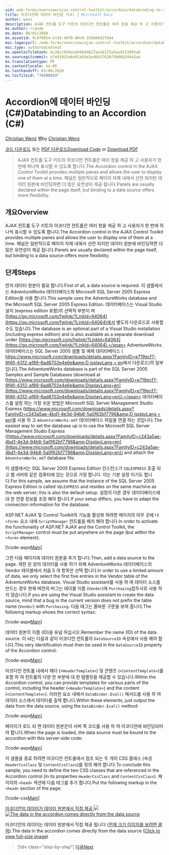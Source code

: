 ```yaml
---
uid: web-forms/overview/ajax-control-toolkit/accordion/databinding-to-an-accordion-cs
title: 아코디언에 데이터 바인딩 (C#) | Microsoft Docs
author: wenz
description: AJAX 컨트롤 도구 키트의 아코디언 컨트롤은 여러 창을 제공 하 고 사용자가 한 번에 하나씩 표시할 수 있도록 합니다. 패널은 일반적으로 ...
ms.author: riande
ms.date: 06/02/2008
ms.assetid: 9c8f0054-e319-46f8-80c0-35b606d2fbd4
msc.legacyurl: /web-forms/overview/ajax-control-toolkit/accordion/databinding-to-an-accordion-cs
msc.type: authoredcontent
ms.openlocfilehash: 6c28cc958a1de9844627ae16175a5aed153993a8
ms.sourcegitcommit: e7e91932a6e91a63e2e46417626f39d6b244a3ab
ms.translationtype: MT
ms.contentlocale: ko-KR
ms.lasthandoff: 03/06/2020
ms.locfileid: "78498059"
---
```

# <a name="databinding-to-an-accordion-c"></a><span data-ttu-id="020df-104">Accordion에 데이터 바인딩(C#)</span><span class="sxs-lookup"><span data-stu-id="020df-104">Databinding to an Accordion (C#)</span></span>

<span data-ttu-id="020df-105">[Christian Wenz](https://github.com/wenz) 별</span><span class="sxs-lookup"><span data-stu-id="020df-105">by [Christian Wenz](https://github.com/wenz)</span></span>

<span data-ttu-id="020df-106">[코드 다운로드](https://download.microsoft.com/download/5/6/d/56d50cef-2011-4c8f-9891-7edc6dc57df9/Accordion1.cs.zip) 또는 [PDF 다운로드](https://download.microsoft.com/download/6/7/1/6718d452-ff89-4d3f-a90e-c74ec2d636a3/accordion1CS.pdf)</span><span class="sxs-lookup"><span data-stu-id="020df-106">[Download Code](https://download.microsoft.com/download/5/6/d/56d50cef-2011-4c8f-9891-7edc6dc57df9/Accordion1.cs.zip) or [Download PDF](https://download.microsoft.com/download/6/7/1/6718d452-ff89-4d3f-a90e-c74ec2d636a3/accordion1CS.pdf)</span></span>

> <span data-ttu-id="020df-107">AJAX 컨트롤 도구 키트의 아코디언 컨트롤은 여러 창을 제공 하 고 사용자가 한 번에 하나씩 표시할 수 있도록 합니다.</span><span class="sxs-lookup"><span data-stu-id="020df-107">The Accordion control in the AJAX Control Toolkit provides multiple panes and allows the user to display one of them at a time.</span></span> <span data-ttu-id="020df-108">패널은 일반적으로 페이지 자체 내에서 선언 되지만 데이터 원본에 바인딩하면 더 많은 유연성이 제공 됩니다.</span><span class="sxs-lookup"><span data-stu-id="020df-108">Panels are usually declared within the page itself, but binding to a data source offers more flexibility.</span></span>

## <a name="overview"></a><span data-ttu-id="020df-109">개요</span><span class="sxs-lookup"><span data-stu-id="020df-109">Overview</span></span>

<span data-ttu-id="020df-110">AJAX 컨트롤 도구 키트의 아코디언 컨트롤은 여러 창을 제공 하 고 사용자가 한 번에 하나씩 표시할 수 있도록 합니다.</span><span class="sxs-lookup"><span data-stu-id="020df-110">The Accordion control in the AJAX Control Toolkit provides multiple panes and allows the user to display one of them at a time.</span></span> <span data-ttu-id="020df-111">패널은 일반적으로 페이지 자체 내에서 선언 되지만 데이터 원본에 바인딩하면 더 많은 유연성이 제공 됩니다.</span><span class="sxs-lookup"><span data-stu-id="020df-111">Panels are usually declared within the page itself, but binding to a data source offers more flexibility.</span></span>

## <a name="steps"></a><span data-ttu-id="020df-112">단계</span><span class="sxs-lookup"><span data-stu-id="020df-112">Steps</span></span>

<span data-ttu-id="020df-113">먼저 데이터 원본이 필요 합니다.</span><span class="sxs-lookup"><span data-stu-id="020df-113">First of all, a data source is required.</span></span> <span data-ttu-id="020df-114">이 샘플에서는 AdventureWorks 데이터베이스와 Microsoft SQL Server 2005 Express Edition을 사용 합니다.</span><span class="sxs-lookup"><span data-stu-id="020df-114">This sample uses the AdventureWorks database and the Microsoft SQL Server 2005 Express Edition.</span></span> <span data-ttu-id="020df-115">데이터베이스는 Visual Studio 설치 (express edition 포함)의 선택적 부분이 며 [https://go.microsoft.com/fwlink/?LinkId=64064](https://go.microsoft.com/fwlink/?LinkId=64064)에서 별도의 다운로드로 사용할 수도 있습니다.</span><span class="sxs-lookup"><span data-stu-id="020df-115">The database is an optional part of a Visual Studio installation (including express edition) and is also available as a separate download under [https://go.microsoft.com/fwlink/?LinkId=64064](https://go.microsoft.com/fwlink/?LinkId=64064).</span></span> <span data-ttu-id="020df-116">AdventureWorks 데이터베이스는 SQL Server 2005 샘플 및 예제 데이터베이스 ( [https://www.microsoft.com/downloads/details.aspx?FamilyID=e719ecf7-9f46-4312-af89-6ad8702e4e6e&amp;D isplayLang = en](https://www.microsoft.com/downloads/details.aspx?FamilyID=e719ecf7-9f46-4312-af89-6ad8702e4e6e&amp;DisplayLang=en)에서 다운로드)의 일부입니다.</span><span class="sxs-lookup"><span data-stu-id="020df-116">The AdventureWorks database is part of the SQL Server 2005 Samples and Sample Databases (download at [https://www.microsoft.com/downloads/details.aspx?FamilyID=e719ecf7-9f46-4312-af89-6ad8702e4e6e&amp;DisplayLang=en](https://www.microsoft.com/downloads/details.aspx?FamilyID=e719ecf7-9f46-4312-af89-6ad8702e4e6e&amp;DisplayLang=en)).</span></span> <span data-ttu-id="020df-117">데이터베이스를 설정 하는 가장 쉬운 방법은 Microsoft SQL Server Management Studio Express ([https://www.microsoft.com/downloads/details.aspx?FamilyID=c243a5ae-4bd1-4e3d-94b8-5a0f62bf7796&amp;D isplayLang = en](https://www.microsoft.com/downloads/details.aspx?FamilyID=c243a5ae-4bd1-4e3d-94b8-5a0f62bf7796&amp;DisplayLang=en))를 사용 하 고 `AdventureWorks.mdf` 데이터베이스 파일을 연결 하는 것입니다.</span><span class="sxs-lookup"><span data-stu-id="020df-117">The easiest way to set the database up is to use the Microsoft SQL Server Management Studio Express ([https://www.microsoft.com/downloads/details.aspx?FamilyID=c243a5ae-4bd1-4e3d-94b8-5a0f62bf7796&amp;DisplayLang=en](https://www.microsoft.com/downloads/details.aspx?FamilyID=c243a5ae-4bd1-4e3d-94b8-5a0f62bf7796&amp;DisplayLang=en)) and attach the `AdventureWorks.mdf` database file.</span></span>

<span data-ttu-id="020df-118">이 샘플에서는 SQL Server 2005 Express Edition 인스턴스가 `SQLEXPRESS` 호출 되 고 웹 서버와 같은 컴퓨터에 있는 것으로 가정 합니다. 이는 기본 설정 이기도 합니다.</span><span class="sxs-lookup"><span data-stu-id="020df-118">For this sample, we assume that the instance of the SQL Server 2005 Express Edition is called `SQLEXPRESS` and resides on the same machine as the web server; this is also the default setup.</span></span> <span data-ttu-id="020df-119">설정이 다른 경우 데이터베이스에 대 한 연결 정보를 조정 해야 합니다.</span><span class="sxs-lookup"><span data-stu-id="020df-119">If your setup differs, you have to adapt the connection information for the database.</span></span>

<span data-ttu-id="020df-120">ASP.NET AJAX 및 Control Toolkit의 기능을 활성화 하려면 페이지의 아무 곳에 나 `<form>` 요소 내에 `ScriptManager` 컨트롤을 배치 해야 합니다.</span><span class="sxs-lookup"><span data-stu-id="020df-120">In order to activate the functionality of ASP.NET AJAX and the Control Toolkit, the `ScriptManager` control must be put anywhere on the page (but within the `<form>` element):</span></span>

[!code-aspx[Main](databinding-to-an-accordion-cs/samples/sample1.aspx)]

<span data-ttu-id="020df-121">그런 다음 페이지에 데이터 원본을 추가 합니다.</span><span class="sxs-lookup"><span data-stu-id="020df-121">Then, add a data source to the page.</span></span> <span data-ttu-id="020df-122">제한 된 양의 데이터를 사용 하기 위해 AdventureWorks 데이터베이스의 Vendor 테이블에서 처음 5 개 항목만 선택 합니다.</span><span class="sxs-lookup"><span data-stu-id="020df-122">In order to use a limited amount of data, we only select the first five entries in the Vendor table of the AdventureWorks database.</span></span> <span data-ttu-id="020df-123">Visual Studio assistant를 사용 하 여 데이터 소스를 만드는 경우 현재 버전의 버그는 테이블 이름 (`Vendor`)에 `Purchasing`접두사로 사용 하지 않습니다.</span><span class="sxs-lookup"><span data-stu-id="020df-123">If you are using the Visual Studio assistant to create the data source, mind that a bug in the current version does not prefix the table name (`Vendor`) with `Purchasing`.</span></span> <span data-ttu-id="020df-124">다음 태그는 올바른 구문을 보여 줍니다.</span><span class="sxs-lookup"><span data-stu-id="020df-124">The following markup shows the correct syntax:</span></span>

[!code-aspx[Main](databinding-to-an-accordion-cs/samples/sample2.aspx)]

<span data-ttu-id="020df-125">데이터 원본의 이름 (ID)을 유념 하십시오.</span><span class="sxs-lookup"><span data-stu-id="020df-125">Remember the name (ID) of the data source.</span></span> <span data-ttu-id="020df-126">이 id는 다음과 같이 아코디언 컨트롤의 `DataSourceID` 속성에서 사용 해야 합니다.</span><span class="sxs-lookup"><span data-stu-id="020df-126">This very identification must then be used in the `DataSourceID` property of the Accordion control:</span></span>

[!code-aspx[Main](databinding-to-an-accordion-cs/samples/sample3.aspx)]

<span data-ttu-id="020df-127">아코디언 컨트롤 내에서 헤더 (`<HeaderTemplate>`) 및 콘텐츠 (`<ContentTemplate>`)를 포함 하 여 컨트롤의 다양 한 부분에 대 한 템플릿을 제공할 수 있습니다.</span><span class="sxs-lookup"><span data-stu-id="020df-127">Within the Accordion control, you can provide templates for various parts of the control, including the header (`<HeaderTemplate>`) and the content (`<ContentTemplate>`).</span></span> <span data-ttu-id="020df-128">이러한 요소 내에서 `DataBinder.Eval()` 메서드를 사용 하 여 데이터 소스에서 데이터를 출력 합니다.</span><span class="sxs-lookup"><span data-stu-id="020df-128">Within these elements, just output the data from the data source, using the `DataBinder.Eval()` method:</span></span>

[!code-aspx[Main](databinding-to-an-accordion-cs/samples/sample4.aspx)]

<span data-ttu-id="020df-129">페이지가 로드 되 면 데이터 원본은이 서버 쪽 코드를 사용 하 여 아코디언에 바인딩되어야 합니다.</span><span class="sxs-lookup"><span data-stu-id="020df-129">When the page is loaded, the data source must be bound to the accordion with this server-side code:</span></span>

[!code-aspx[Main](databinding-to-an-accordion-cs/samples/sample5.aspx)]

<span data-ttu-id="020df-130">이 샘플을 종료 하려면 아코디언 컨트롤에서 참조 되는 두 개의 CSS 클래스 (속성 `HeaderCssClass` 및 `ContentCssClass`)를 정의 해야 합니다.</span><span class="sxs-lookup"><span data-stu-id="020df-130">To conclude this sample, you need to define the two CSS classes that are referenced in the Accordion control (in its properties `HeaderCssClass` and `ContentCssClass`).</span></span> <span data-ttu-id="020df-131">페이지의 `<head>` 섹션에 다음 태그를 추가 합니다.</span><span class="sxs-lookup"><span data-stu-id="020df-131">Put the following markup in the `<head>` section of the page:</span></span>

[!code-css[Main](databinding-to-an-accordion-cs/samples/sample6.css)]

<span data-ttu-id="020df-132">[아코디언의 데이터가 데이터 원본에서 직접 제공 ![](databinding-to-an-accordion-cs/_static/image2.png)](databinding-to-an-accordion-cs/_static/image1.png)</span><span class="sxs-lookup"><span data-stu-id="020df-132">[![The data in the accordion comes directly from the data source](databinding-to-an-accordion-cs/_static/image2.png)](databinding-to-an-accordion-cs/_static/image1.png)</span></span>

<span data-ttu-id="020df-133">아코디언의 데이터는 데이터 원본에서 직접 제공 됩니다 ([전체 크기 이미지를 보려면 클릭](databinding-to-an-accordion-cs/_static/image3.png)).</span><span class="sxs-lookup"><span data-stu-id="020df-133">The data in the accordion comes directly from the data source ([Click to view full-size image](databinding-to-an-accordion-cs/_static/image3.png))</span></span>

> [!div class="step-by-step"]
> [<span data-ttu-id="020df-134">다음</span><span class="sxs-lookup"><span data-stu-id="020df-134">Next</span></span>](dynamically-adding-an-accordion-pane-cs.md)
